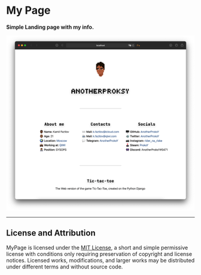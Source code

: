 # My Page

<b>Simple Landing page with my info.</b>

<p align="center">
  <img src="assets/web-preview.png">
</p>

---

## License and Attribution

MyPage is licensed under the [MIT License](https://github.com/AnotherProksY/MyPage/blob/master/LICENSE), a short and simple permissive license with conditions only requiring preservation of copyright and license notices.
Licensed works, modifications, and larger works may be distributed under different terms and without source code.
